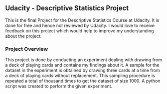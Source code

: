 ## Udacity - Descriptive Statistics Project

This is the final Project for the Descriptive Statistics Course at Udacity. It is done for free and hence not reviewed by Udacity. I would love to receive feedback on this project which would help to improve my understanding about the project.

### Project Overview

This project is done by conducting an experiment dealing with drawing from a deck of playing cards and contains my findings about it. A sample for the dataset in the experiment is obtained by drawing three cards at a time from a deck of playing cards without replacement. This sampling procedure is repeated a total of thousand times to get the dataset of size 1000. A python script was created to perform the given experiment.